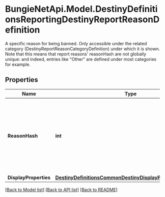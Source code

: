 # BungieNetApi.Model.DestinyDefinitionsReportingDestinyReportReasonDefinition
A specific reason for being banned. Only accessible under the related category (DestinyReportReasonCategoryDefinition) under which it is shown. Note that this means that report reasons' reasonHash are not globally unique: and indeed, entries like \"Other\" are defined under most categories for example.
## Properties

Name | Type | Description | Notes
------------ | ------------- | ------------- | -------------
**ReasonHash** | **int** | The identifier for the reason: they are only guaranteed unique under the Category in which they are found. | [optional] 
**DisplayProperties** | [**DestinyDefinitionsCommonDestinyDisplayPropertiesDefinition**](DestinyDefinitionsCommonDestinyDisplayPropertiesDefinition.md) |  | [optional] 

[[Back to Model list]](../README.md#documentation-for-models) [[Back to API list]](../README.md#documentation-for-api-endpoints) [[Back to README]](../README.md)

